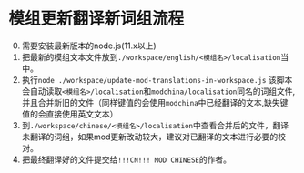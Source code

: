 # 模组更新翻译新词组流程

0. 需要安装最新版本的node.js(11.x以上)
1. 把最新的模组文本文件放到`./workspace/english/<模组名>/localisation`当中。
2. 执行`node ./workspace/update-mod-translations-in-workspace.js`
   该脚本会自动读取`<模组名>/localisation`和`modchina/localisation`同名的词组文件, 并且合并新旧的文件（同样键值的会使用`modchina`中已经翻译的文本,缺失键值的会直接使用英文文本）
3. 到`./workspace/chinese/<模组名>/localisation`中查看合并后的文件，翻译未翻译的词组，如果mod更新改动较大，建议对已翻译的文本进行必要的校对。
4. 把最终翻译好的文件提交给`!!!CN!!! MOD CHINESE`的作者。
